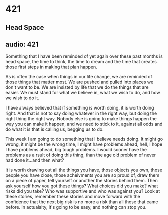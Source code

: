 # 421
## Head Space
audio: 421
---

Something that I have been reminded of yet again over these past months is head space, the time to think, the time to dream and the time that creates those first steps in making that plan happen.

As is often the case when things in our life change, we are reminded of those things that matter most. We are pushed and pulled into places we don't want to be. We are insisted by life that we do the things that are easier. We must stand for what we believe in, what we wish to do, and how we wish to do it.

I have always believed that if something is worth doing, it is worth doing right. And that is not to say doing whatever in the right way, but doing the right thing the right way. Nobody else is going to make things happen the way you can make it happen, and we need to stick to it, against all odds and do what it is that is calling us, begging us to do.

This week I am going to do something that I believe needs doing. It might go wrong, it might be the wrong time, I might have problems ahead, hell, I hope I have problems ahead, big tough problems. I would sooner have the problems as a rsult of doing this thing, than the age old problem of never had done it…and then what?

It is worth drawing out all the things you have, those objects you own, those people you have close, those acheivments you are so proud of, draw them on a piece of paper, tell yourself or another the stories behind them. Then ask yourself how you got these things? What choices did you make? what risks did you take? Who was supportive and who was against you? Look at these stories, remember these stories and move forward with the confidence that the next big risk is no more a risk than all those that came before. In actualaity, it's going to be easy, and nothing can stop you. 